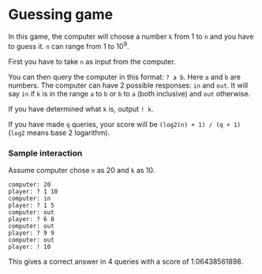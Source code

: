# Guessing game

In this game, the computer will choose a number `k` from 1 to `n` and you have to guess it.
`n` can range from 1 to 10<sup>9</sup>.

First you have to take `n` as input from the computer.

You can then query the computer in this format: `? a b`. Here `a` and `b` are numbers.
The computer can have 2 possible responses: `in` and `out`.
It will say `in` if `k` is in the range `a` to `b` or `b` to `a` (both inclusive) and `out` otherwise.

If you have determined what `k` is, output `! k`.

If you have made `q` queries, your score will be `(log2(n) + 1) / (q + 1)` (`log2` means base 2 logarithm).

### Sample interaction

Assume computer chose `n` as 20 and `k` as 10.

```
computer: 20
player: ? 1 10
computer: in
player: ? 1 5
computer: out
player: ? 6 8
computer: out
player: ? 9 9
computer: out
player: ! 10
```

This gives a correct answer in 4 queries with a score of 1.06438561898.
